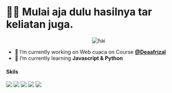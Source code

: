# 👋😄 Mulai aja dulu hasilnya tar keliatan juga.

<p align="center">
<img src="https://media2.giphy.com/media/v1.Y2lkPTc5MGI3NjExN2lvZDFtbDlibjhocXZ1MnBxaXA5cW91bndqZzhvbXV6bWc5ajhmNCZlcD12MV9pbnRlcm5hbF9naWZfYnlfaWQmY3Q9Zw/DHYNyjAqrqkzm/giphy.gif" alt="hai"/>
</p>

<!--
**Marko1705/Marko1705** is a ✨ _special_ ✨ repository because its `README.md` (this file) appears on your GitHub profile.

Here are some ideas to get you started:

- 🔭 I’m currently working on ...
- 🌱 I’m currently learning ...
- 👯 I’m looking to collaborate on ...
- 🤔 I’m looking for help with ...
- 💬 Ask me about ...
- 📫 How to reach me: ...
- 😄 Pronouns: ...
- ⚡ Fun fact: ...
-->

- 🔭 I’m currently working on Web cuaca on Course [**@Deaafrizal**](https://github.com/deaafrizal)
- 🌱 I’m currently learning **Javascript & Python**

#### Skils
<img src="https://img.shields.io/badge/HTML5-E34F26?style=for-the-badge&logo=html5&logoColor=white" />
<img src="https://img.shields.io/badge/CSS3-1572B6?style=for-the-badge&logo=css3&logoColor=white" />
<img src="https://img.shields.io/badge/JavaScript-323330?style=for-the-badge&logo=javascript&logoColor=F7DF1E" />
<img src="https://img.shields.io/badge/Python-FFD43B?style=for-the-badge&logo=python&logoColor=blue" />
<img src="https://img.shields.io/badge/ChatGPT-74aa9c?style=for-the-badge&logo=openai&logoColor=white" />

